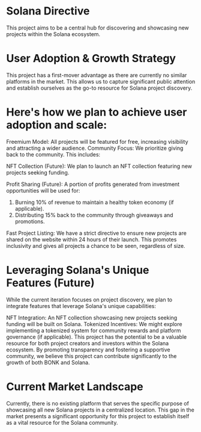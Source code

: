 # Solana Directive

This project aims to be a central hub for discovering and showcasing new projects within the Solana ecosystem.

# User Adoption & Growth Strategy

This project has a first-mover advantage as there are currently no similar platforms in the market. This allows us to capture significant public attention and establish ourselves as the go-to resource for Solana project discovery.

# Here's how we plan to achieve user adoption and scale:

Freemium Model: All projects will be featured for free, increasing visibility and attracting a wider audience.
Community Focus: We prioritize giving back to the community. This includes:

NFT Collection (Future): We plan to launch an NFT collection featuring new projects seeking funding.

Profit Sharing (Future): A portion of profits generated from investment opportunities will be used for:

1. Burning 10% of revenue to maintain a healthy token economy (if applicable).
2. Distributing 15% back to the community through giveaways and promotions.

Fast Project Listing: We have a strict directive to ensure new projects are shared on the website within 24 hours of their launch. This promotes inclusivity and gives all projects a chance to be seen, regardless of size.

# Leveraging Solana's Unique Features (Future)
While the current iteration focuses on project discovery, we plan to integrate features that leverage Solana's unique capabilities:

NFT Integration: An NFT collection showcasing new projects seeking funding will be built on Solana.
Tokenized Incentives: We might explore implementing a tokenized system for community rewards and platform governance (if applicable).
This project has the potential to be a valuable resource for both project creators and investors within the Solana ecosystem. By promoting transparency and fostering a supportive community, we believe this project can contribute significantly to the growth of both BONK and Solana.

# Current Market Landscape
Currently, there is no existing platform that serves the specific purpose of showcasing all new Solana projects in a centralized location. This gap in the market presents a significant opportunity for this project to establish itself as a vital resource for the Solana community.
